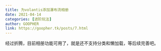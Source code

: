 ```yaml
---
title: 为volantis添加瀑布流相册
date: 2021-04-14
categories: [进阶玩法]
author: GOOPHER
link: https://goopher.tk/posts/7.html
---
```

经过折腾，目前相册功能可用了，就是还不支持分类和懒加载，等后续完善吧。
<!-- more -->